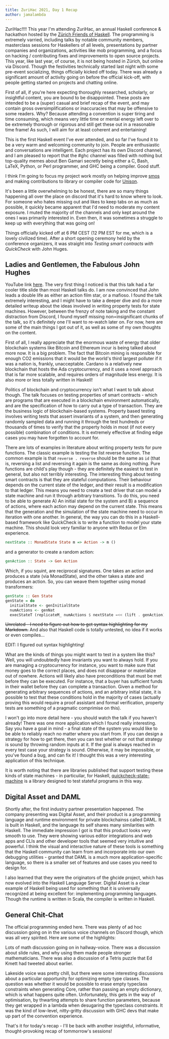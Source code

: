 ```yaml
---
title: ZuriHac 2021, Day 1 Recap
author: jamalambda
---
```


ZuriHac!!!! This year I'm attending ZuriHac, an annual Haskell conference & hackathon hosted by the
[Zürich Friends of Haskell](https://zfoh.ch/). The programming is extremely varried, including talks by notable
community members, masterclass sessions for Haskellers of all levels, presentations by partner companies and
organizations, activities like mob programming, and a focus on hacking / contributing fixes and improvements to open
source projects. This year, like last year, of course, it is not being hosted in Zürich, but online via Discord. Though
the festivities technically started last night with some pre-event socializing, things officially kicked off today.
There was already a significant amount of activity going on before the official kick-off, with people getting started on
projects and chatting online.

First of all, if you're here expecting thoroughly researched, scholarly, or insightful content, you are bound to be
disappointed. These posts are intended to be a (super) casual and brief recap of the event, and may contain gross
oversimplifications or inaccuracies that may be offensive to some readers. Why? Because attending a convention is super
tiring and time consuming, which means very little time or mental energy left over to be extremely thorough or rigorous
and still get these out in a reasonable time frame! As such, I will aim for at least coherent and entertaining!

This is the first Haskell event I've ever attended, and so far I've found it to be a very warm and welcoming community
to join. People are enthusiastic and conversations are intelligent. Each project has its own Discord channel, and I am
pleased to report that the #ghc channel was filled with nothing but top-quality memes about Ben Gamari secretly being
either a C, Bash, LaTeX, Python, or Perl programmer, and GHC being a compiler. Good stuff.

I think I'm going to focus my project work mostly on helping improve [smos](https://smos.online/) and making
contributions to library or compiler code for [Unison](https://www.unisonweb.org/).

It's been a little overwhelming to be honest, there are so many things happening all over the place on discord that it's
hard to know where to look. For someone who hates missing out and likes to keep tabs on as much as possible, it quickly
became apparent that I'd need to moderate my content exposure. I muted the majority of the channels and only kept around
the ones I was primarily interested in. Even then, it was sometimes a struggle to keep up with everything that was going
on!

Things officially kicked off at 6 PM CEST (12 PM EST for me, which is a lovely civilized time). After a short opening
ceremony held by the conference organizers, it was straight into _Testing smart contracts with QuickCheck_ with John
Huges.


## Ladies and Gentlemen, the Fabulous John Hughes

YouTube link [here](https://www.youtube.com/watch?v=n4IgYrc0pes). The very first thing I noticed is that this talk had a
far cooler title slide than most Haskell talks do. I am now convinced that John leads a double life as either an action
film star, or a mafioso. I found the talk extremely interesting, and I might have to take a deeper dive and do a more
detailed writeup about the ideas involved in writing property tests for state machines. However, between the
frenzy of note taking and the constant distraction from Discord, I found myself missing non=insignificant chunks of the
talk, so it's definitely one I'll want to re-watch later on. For now, here are some of the main things I got out of it,
as well as some of my own thoughts on the content.

First of all, I really appreciate that the enormous waste of energy that older blockchain systems like Bitcoin and
Ethereum incur is being talked about more now. It is a big problem. The fact that Bitcoin mining is responsible for
enough CO2 emissions that it would be the world's third largest polluter if it was a nation is, frankly, unacceptable.
Cardano is a relatively new blockchain that hosts the Ada cryptocurrency, and it uses a novel approach that is far more
scalable, and requires orders of magnitude less energy. It is also more or less totally written in Haskell!

Politics of blockchain and cryptocurrency isn't what I want to talk about though. The talk focuses on testing properties
of smart contracts - which are programs that are executed in a blockchain environment automatically, and are the
specification of how to carry out a type of transaction. They are the business logic of blockchain-based systems.
Property based testing involves writing tests that assert invariants of a system, and then generating randomly sampled
data and running it through the test hundreds or thousands of times to verify that the property holds in most (if not
every possible) combination of conditions. It is extremely effective at finding edge cases you may have forgotten to
account for.

There are lots of examples in literature about writing property tests for pure functions. The classic example is testing
the list reverse function. The common example is that `reverse . reverse` should be the same as `id` (that is,
reversing a list and reversing it again is the same as doing nothing. Pure functions are child's play though - they are
definitely the easiest to test in general, but also not terribly interesting. The interesting thing about testing smart
contracts is that they are stateful computations. Their behaviour depends on the current state of the ledger, and their
result is a modification to that ledger. This means you need to create a test driver that can model a state machine and
run it through arbitrary transitions. To do this, you need to be able to generate A) An initial state for the system and
B) a sequence of actions, where each action may depend on the current state. This means that the generation and the
simulation of the state machine need to occur in iteration with one another. In general, the way you can do this in a
Haskell-based framework like QuickCheck is to write a function to model your state machine. This should look very
familiar to anyone with Redux or Elm experience.

```haskell
nextState :: MonadState State m => Action -> m ()
```

and a generator to create a random action:

```haskell
genAction :: State -> Gen Action
```

Which, if you squint, are reciprocal signatures. One takes an action and produces a state (via MonadState),
and the other takes a state and produces an action. So, you can weave them together using monad transformers:

```haskell
genState :: Gen State
genState = do
  initialState <- genInitialState
  numActions <- genNat
  execStateT (replicateM_ numActions $ nextState =<< (lift . genAction) =<< get) initialState
```

~~Unrelated - I need to figure out how to get syntax highlighting for my Markdown.~~ And also that Haskell code is totally
untested, no idea if it works or even compiles...

EDIT: I figured out syntax highlighting!

What are the kinds of things you might want to test in a system like this? Well, you will undoubtedly have invariants
you want to always hold. If you are managing a cryptocurrency for instance, you want to make sure that money goes to the
correct places, and does not disappear or materialize out of nowhere. Actions will likely also have preconditions that
must be met before they can be executed. For instance, that a buyer has sufficient funds in their wallet before they can
complete a transaction. Given a method for generating arbitrary sequences of actions, and an arbitrary initial state, it
is possible to test that these conditions hold in the majority of cases (actually proving this would require a proof
assistant and formal verification, property tests are something of a pragmatic comprimise on this).

I won't go into more detail here - you should watch the talk if you haven't already! There was one more application
which I found really interesting. Say you have a goal in mind - a final state of the system you would like to be able to
reliably reach no matter where you start from. If you can design a strategy for how to get there, then you can test
whether or not that strategy is sound by throwing random inputs at it. If the goal is always reached in every test case
your strategy is sound. Otherwise, it may be impossible, or you've found a bug, and can fix it! I thought this was a
very interesting application of this technique.

It is worth noting that there are libraries published that support testing these kinds of state machines - in
particuilar, for Haskell, [quickcheck-state-machine](https://hackage.haskell.org/package/quickcheck-state-machine) is
a library designed to test stateful programs in this way.

## Digital Asset and DAML

Shortly after, the first industry partner presentation happened. The company presenting was Digital Asset, and their
product is a programming language and runtime environment for private blockchainss called DAML. It is built in Haskell,
and the language its self shares many similarities with Haskell. The immediate impression I got is that this product
looks very smooth to use. They were showing various editor integrations and web apps and CLIs and other developer tools
that seemed very intuitive and powerful. I think the visual and interactive nature of these tools is something that the
Haskell community can learn from and incorporate into our own debugging utilities - granted that DAML is a much more
application-specific language, so there is a smaller set of features and use cases you need to design for.

I also learned that they were the originators of the ghcide project, which has now evolved into the Haskell Language
Server. Digital Asset is a clear example of Haskell being used for something that it is universally recognized at being
excellent for: implementing programming languages. Though the runtime is written in Scala, the compiler is written in
Haskell.

## General Chit-Chat

The official programming ended here. There was plenty of ad hoc discussion going on in the various voice channels on
Discord though, which was all very spirited. Here are some of the highlights:

Lots of math discussion going on in hallway-voice. There was a discussion about slide rules, and why using them made
people stronger mathematicians. There was also a discussion of a Tetris puzzle that Ed Kmett had tweeted about earlier.

Lakeside voice was pretty chill, but there were some interesting discussions about a particular opportunity for
optimizing empty type classes. The question was whether it would be possible to erase empty typeclass constraints when
generating Core, rather than passing an empty dictionary, which is what happens quite often. Unfortunately, this gets in
the way of optimisation, by thwarting attempts to share function parameters, because they get wrapped in a lambda when
desugaring the typeclass constraints. It was the kind of low-level, nitty-gritty discussion with GHC devs that make up
part of the convention experience.

That's it for today's recap - I'll be back with another insightful, informative, thought-provoking recap of tommorrow's
sessions!
